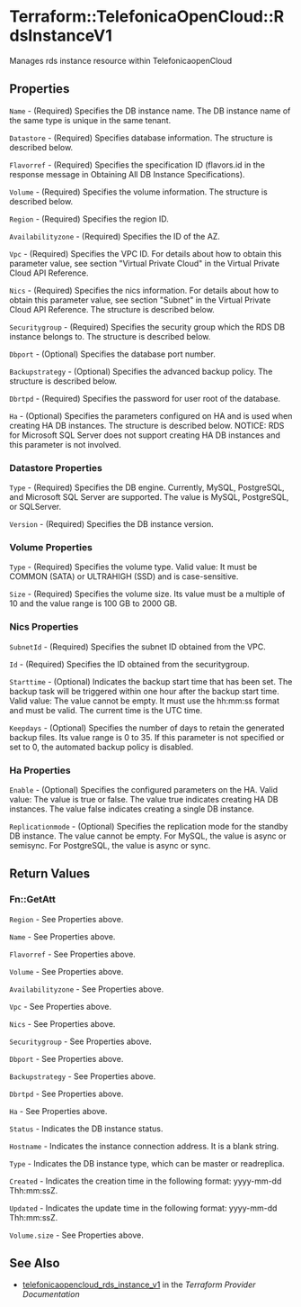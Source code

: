 # Terraform::TelefonicaOpenCloud::RdsInstanceV1

Manages rds instance resource within TelefonicaopenCloud

## Properties

`Name` - (Required) Specifies the DB instance name. The DB instance name of
the same type is unique in the same tenant.

`Datastore` - (Required) Specifies database information. The structure is
described below.

`Flavorref` - (Required) Specifies the specification ID (flavors.id in the
response message in Obtaining All DB Instance Specifications).

`Volume` - (Required) Specifies the volume information. The structure is described
below.

`Region` - (Required) Specifies the region ID.

`Availabilityzone` - (Required) Specifies the ID of the AZ.

`Vpc` - (Required) Specifies the VPC ID. For details about how to obtain this
parameter value, see section "Virtual Private Cloud" in the Virtual Private
Cloud API Reference.

`Nics` - (Required) Specifies the nics information. For details about how
to obtain this parameter value, see section "Subnet" in the Virtual Private
Cloud API Reference. The structure is described below.

`Securitygroup` - (Required) Specifies the security group which the RDS DB
instance belongs to. The structure is described below.

`Dbport` - (Optional) Specifies the database port number.

`Backupstrategy` - (Optional) Specifies the advanced backup policy. The structure
is described below.

`Dbrtpd` - (Required) Specifies the password for user root of the database.

`Ha` - (Optional) Specifies the parameters configured on HA and is used when
creating HA DB instances. The structure is described below. NOTICE:
RDS for Microsoft SQL Server does not support creating HA DB instances and
this parameter is not involved.

### Datastore Properties

`Type` - (Required) Specifies the DB engine. Currently, MySQL, PostgreSQL, and
Microsoft SQL Server are supported. The value is MySQL, PostgreSQL, or SQLServer.

`Version` - (Required) Specifies the DB instance version.

### Volume Properties

`Type` - (Required) Specifies the volume type. Valid value:
It must be COMMON (SATA) or ULTRAHIGH (SSD) and is case-sensitive.

`Size` - (Required) Specifies the volume size.
Its value must be a multiple of 10 and the value range is 100 GB to 2000 GB.

### Nics Properties

`SubnetId` - (Required) Specifies the subnet ID obtained from the VPC.

`Id` - (Required) Specifies the ID obtained from the securitygroup.

`Starttime` - (Optional) Indicates the backup start time that has been set.
The backup task will be triggered within one hour after the backup start time.
Valid value: The value cannot be empty. It must use the hh:mm:ss format and
must be valid. The current time is the UTC time.

`Keepdays` - (Optional) Specifies the number of days to retain the generated backup files.
Its value range is 0 to 35. If this parameter is not specified or set to 0, the
automated backup policy is disabled.

### Ha Properties

`Enable` - (Optional) Specifies the configured parameters on the HA.
Valid value: The value is true or false. The value true indicates creating
HA DB instances. The value false indicates creating a single DB instance.

`Replicationmode` - (Optional) Specifies the replication mode for the standby DB instance.
The value cannot be empty.
For MySQL, the value is async or semisync.
For PostgreSQL, the value is async or sync.


## Return Values

### Fn::GetAtt

`Region` - See Properties above.

`Name` - See Properties above.

`Flavorref` - See Properties above.

`Volume` - See Properties above.

`Availabilityzone` - See Properties above.

`Vpc` - See Properties above.

`Nics` - See Properties above.

`Securitygroup` - See Properties above.

`Dbport` - See Properties above.

`Backupstrategy` - See Properties above.

`Dbrtpd` - See Properties above.

`Ha` - See Properties above.

`Status` - Indicates the DB instance status.

`Hostname` - Indicates the instance connection address. It is a blank string.

`Type` - Indicates the DB instance type, which can be master or readreplica.

`Created` - Indicates the creation time in the following format: yyyy-mm-dd Thh:mm:ssZ.

`Updated` - Indicates the update time in the following format: yyyy-mm-dd Thh:mm:ssZ.

`Volume.size` - See Properties above.

## See Also

* [telefonicaopencloud_rds_instance_v1](https://www.terraform.io/docs/providers/telefonicaopencloud/r/rds_instance_v1.html) in the _Terraform Provider Documentation_